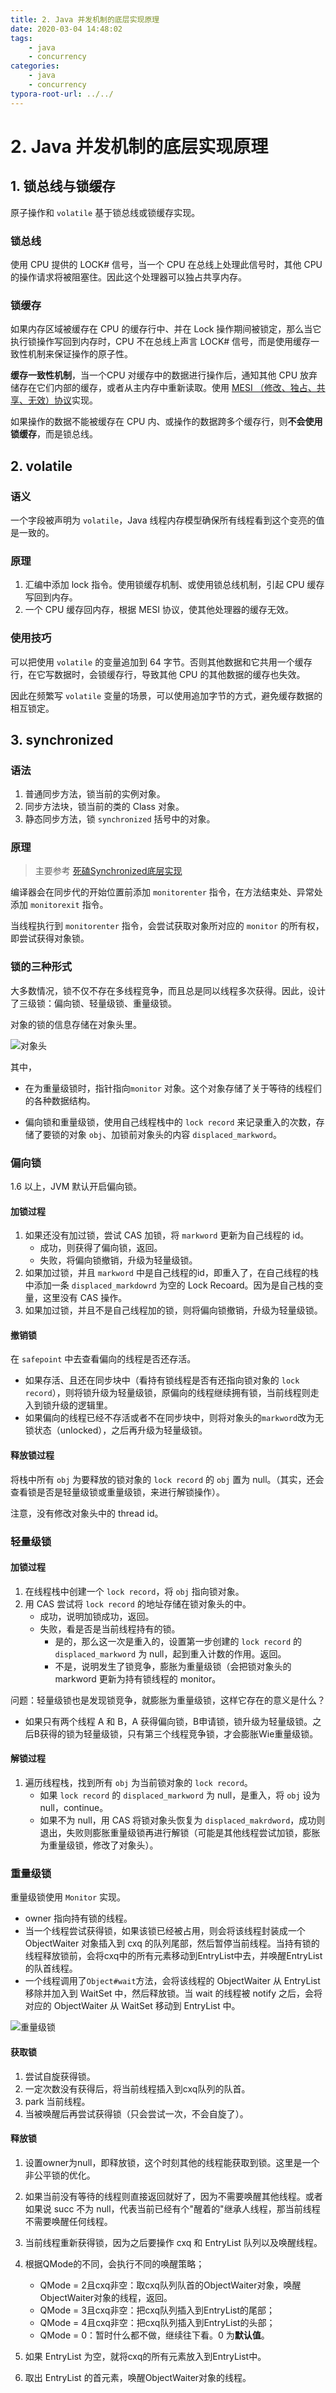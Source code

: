 ```yaml
---
title: 2. Java 并发机制的底层实现原理
date: 2020-03-04 14:48:02
tags:
	- java
	- concurrency
categories:
	- java	
	- concurrency
typora-root-url: ../../
---
```


# 2. Java 并发机制的底层实现原理

## 1. 锁总线与锁缓存

原子操作和 `volatile` 基于锁总线或锁缓存实现。

### 锁总线

使用 CPU 提供的 LOCK# 信号，当一个 CPU 在总线上处理此信号时，其他 CPU 的操作请求将被阻塞住。因此这个处理器可以独占共享内存。

### 锁缓存

如果内存区域被缓存在 CPU 的缓存行中、并在 Lock 操作期间被锁定，那么当它执行锁操作写回到内存时，CPU 不在总线上声言 LOCK# 信号，而是使用缓存一致性机制来保证操作的原子性。

**缓存一致性机制**，当一个CPU 对缓存中的数据进行操作后，通知其他 CPU 放弃储存在它们内部的缓存，或者从主内存中重新读取。使用 [MESI （修改、独占、共享、无效）协议](https://blog.csdn.net/qq_35642036/article/details/82801708)实现。

如果操作的数据不能被缓存在 CPU 内、或操作的数据跨多个缓存行，则**不会使用锁缓存**，而是锁总线。

## 2. volatile

### 语义

一个字段被声明为 `volatile`，Java 线程内存模型确保所有线程看到这个变亮的值是一致的。

### 原理

1. 汇编中添加 lock 指令。使用锁缓存机制、或使用锁总线机制，引起 CPU 缓存写回到内存。
2. 一个 CPU 缓存回内存，根据 MESI 协议，使其他处理器的缓存无效。

### 使用技巧

可以把使用 `volatile` 的变量追加到 64 字节。否则其他数据和它共用一个缓存行，在它写数据时，会锁缓存行，导致其他 CPU 的其他数据的缓存也失效。

因此在频繁写 `volatile` 变量的场景，可以使用追加字节的方式，避免缓存数据的相互锁定。

## 3. synchronized

### 语法

1. 普通同步方法，锁当前的实例对象。
2. 同步方法块，锁当前的类的 Class 对象。
3. 静态同步方法，锁 `synchronized` 括号中的对象。

### 原理

> 主要参考 [死磕Synchronized底层实现](https://github.com/farmerjohngit/myblog/issues/12)

编译器会在同步代的开始位置前添加 `monitorenter` 指令，在方法结束处、异常处添加 `monitorexit` 指令。

当线程执行到 `monitorenter` 指令，会尝试获取对象所对应的 `monitor` 的所有权，即尝试获得对象锁。

### 锁的三种形式

大多数情况，锁不仅不存在多线程竞争，而且总是同以线程多次获得。因此，设计了三级锁：偏向锁、轻量级锁、重量级锁。

对象的锁的信息存储在对象头里。

![对象头](/images/对象头.jpeg)

其中，

- 在为重量级锁时，指针指向`monitor` 对象。这个对象存储了关于等待的线程们的各种数据结构。

- 偏向锁和重量级锁，使用自己线程栈中的 `lock record` 来记录重入的次数，存储了要锁的对象 `obj`、加锁前对象头的内容 `displaced_markword`。

### 偏向锁

1.6 以上，JVM 默认开启偏向锁。

#### 加锁过程

1. 如果还没有加过锁，尝试 CAS 加锁，将 `markword` 更新为自己线程的 id。
   - 成功，则获得了偏向锁，返回。
   - 失败，将偏向锁撤销，升级为轻量级锁。
2. 如果加过锁，并且 `markword` 中是自己线程的id，即重入了，在自己线程的栈中添加一条 `displaced_markdowrd` 为空的 Lock Recoard。因为是自己栈的变量，这里没有 CAS 操作。
3. 如果加过锁，并且不是自己线程加的锁，则将偏向锁撤销，升级为轻量级锁。

#### 撤销锁

在 `safepoint` 中去查看偏向的线程是否还存活。

- 如果存活、且还在同步块中（看持有锁线程是否有还指向锁对象的 `lock record`），则将锁升级为轻量级锁，原偏向的线程继续拥有锁，当前线程则走入到锁升级的逻辑里。
- 如果偏向的线程已经不存活或者不在同步块中，则将对象头的`markword`改为无锁状态（unlocked），之后再升级为轻量级锁。

#### 释放锁过程

将栈中所有 `obj` 为要释放的锁对象的 `lock record` 的 `obj` 置为 null。（其实，还会查看锁是否是轻量级锁或重量级锁，来进行解锁操作）。

注意，没有修改对象头中的 thread id。

### 轻量级锁

#### 加锁过程

1. 在线程栈中创建一个 `lock record`，将 `obj` 指向锁对象。
2. 用 CAS 尝试将 `lock record` 的地址存储在锁对象头的中。
   - 成功，说明加锁成功，返回。
   - 失败，看是否是当前线程持有的锁。
     - 是的，那么这一次是重入的，设置第一步创建的 `lock record` 的 `displaced_markword` 为 null，起到重入计数的作用。返回。
     - 不是，说明发生了锁竞争，膨胀为重量级锁（会把锁对象头的 markword 更新为持有锁线程的 monitor。

问题：轻量级锁也是发现锁竞争，就膨胀为重量级锁，这样它存在的意义是什么？

- 如果只有两个线程 A 和 B，A 获得偏向锁，B申请锁，锁升级为轻量级锁。之后B获得的锁为轻量级锁，只有第三个线程竞争锁，才会膨胀Wie重量级锁。

#### 解锁过程

1. 遍历线程栈，找到所有 `obj` 为当前锁对象的 `lock record`。
   - 如果 `lock record` 的 `displaced_markword` 为 null，是重入，将 `obj` 设为 null，continue。
   - 如果不为 null，用 CAS 将锁对象头恢复为 `displaced_makrdword`，成功则退出，失败则膨胀重量级锁再进行解锁（可能是其他线程尝试加锁，膨胀为重量级锁，修改了对象头）。

### 重量级锁

重量级锁使用 `Monitor` 实现。

- owner 指向持有锁的线程。
- 当一个线程尝试获得锁，如果该锁已经被占用，则会将该线程封装成一个 ObjectWaiter 对象插入到 cxq 的队列尾部，然后暂停当前线程。当持有锁的线程释放锁前，会将cxq中的所有元素移动到EntryList中去，并唤醒EntryList的队首线程。
- 一个线程调用了`Object#wait`方法，会将该线程的 ObjectWaiter 从 EntryList 移除并加入到 WaitSet 中，然后释放锁。当 wait 的线程被 notify 之后，会将对应的 ObjectWaiter 从 WaitSet 移动到 EntryList 中。

![重量级锁](/images/重量级锁.png)

#### 获取锁

1. 尝试自旋获得锁。
2. 一定次数没有获得后，将当前线程插入到cxq队列的队首。
3. park 当前线程。
4. 当被唤醒后再尝试获得锁（只会尝试一次，不会自旋了）。

#### 释放锁

1. 设置owner为null，即释放锁，这个时刻其他的线程能获取到锁。这里是一个非公平锁的优化。

2. 如果当前没有等待的线程则直接返回就好了，因为不需要唤醒其他线程。或者如果说 succ 不为 null，代表当前已经有个"醒着的"继承人线程，那当前线程不需要唤醒任何线程。

3. 当前线程重新获得锁，因为之后要操作 cxq 和 EntryList 队列以及唤醒线程。

4. 根据QMode的不同，会执行不同的唤醒策略；
   - QMode = 2且cxq非空：取cxq队列队首的ObjectWaiter对象，唤醒ObjectWaiter对象的线程，返回。
   - QMode = 3且cxq非空：把cxq队列插入到EntryList的尾部；
   - QMode = 4且cxq非空：把cxq队列插入到EntryList的头部；
   - QMode = 0：暂时什么都不做，继续往下看。0 为**默认值**。

5. 如果 EntryList 为空，就将cxq的所有元素放入到EntryList中。
6. 取出 EntryList 的首元素，唤醒ObjectWaiter对象的线程。

